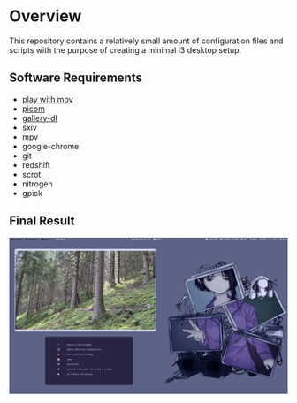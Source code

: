 # Overview
This repository contains a relatively small amount of configuration files and scripts with the purpose of creating a minimal i3 desktop setup.
## Software Requirements
- [play with mpv](https://github.com/Thann/play-with-mpv)
- [picom](https://github.com/yshui/picom)
- [gallery-dl](https://github.com/mikf/gallery-dl)
- sxiv
- mpv
- google-chrome
- git
- redshift
- scrot
- nitrogen
- gpick
## Final Result
![screenshot](pictures/screenshots/2022-08-06_21:59.png)
